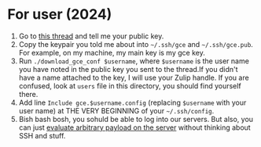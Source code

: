 # For user (2024)

1. Go to [this thread](https://zulip.memorici.de/#narrow/stream/78-icfpc-2024/topic/SSH.20Keys.20.28to.20access.20large.20VMs.29) and tell me your public key.
2. Copy the keypair you told me about into `~/.ssh/gce` and `~/.ssh/gce.pub`. For example, on my machine, my main key is my gce key.
3. Run `./download_gce_conf $username`, where `$username` is the user name you have noted in the public key you sent to the thread.If you didn't have a name attached to the key, I will use your Zulip handle. If you are confused, look at `users` file in this directory, you should find yourself there.
4. Add line `Include gce.$username.config` (replacing `$username` with your user name) at THE VERY BEGINNING of your `~/.ssh/config`.
5. Bish bash bosh, you sohuld be able to log into our servers. But also, you can just [evaluate arbitrary payload on the server](https://github.com/Vlad-Shcherbina/icfpc2024-tbd/blob/main/run_at) without thinking about SSH and stuff.
